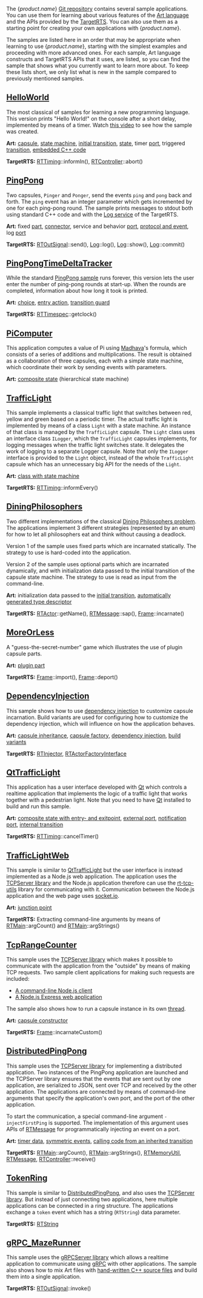 The {$product.name$} [Git repository](https://github.com/secure-dev-ops/code-realtime/tree/main/art-samples) contains several sample applications. You can use them for learning about various features of the [Art language](art-lang/index.md) and the APIs provided by the [TargetRTS](target-rts/index.md). You can also use them as a starting point for creating your own applications with {$product.name$}.

The samples are listed here in an order that may be appropriate when learning to use {$product.name$}, starting with the simplest examples and proceeding with more advanced ones. For each sample, Art language constructs and TargetRTS APIs that it uses, are listed, so you can find the sample that shows what you currently want to learn more about. To keep these lists short, we only list what is new in the sample compared to previously mentioned samples.

## [HelloWorld]({$vars.github.repo$}/tree/main/art-samples/HelloWorld)
The most classical of samples for learning a new programming language. This version prints "Hello World!" on the console after a short delay, implemented by means of a timer. Watch [this video](https://youtu.be/TGpCqA63MxQ) to see how the sample was created.

**Art:** [capsule](art-lang/index.md#capsule), [state machine](art-lang/index.md#state-machine), [initial transition](art-lang/index.md#initial-transition), [state](art-lang/index.md#state), timer [port](art-lang/index.md#port), triggered [transition](art-lang/index.md#transition), [embedded C++ code](art-lang/index.md#embedded-c-code)

**TargetRTS:** [RTTiming](targetrts-api/class_timing_1_1_base.html)::informIn(), [RTController](targetrts-api/class_r_t_controller.html)::abort()

## [PingPong]({$vars.github.repo$}/tree/main/art-samples/PingPong)
Two capsules, `Pinger` and `Ponger`, send the events `ping` and `pong` back and forth. The `ping` event has an integer parameter which gets incremented by one for each ping-pong round. The sample prints messages to stdout both using standard C++ code and with the [Log service](target-rts/logging.md) of the TargetRTS.

**Art:** fixed [part](art-lang/index.md#part), [connector](art-lang/index.md#connector), service and behavior [port](art-lang/index.md#port), [protocol and event](art-lang/index.md#protocol-and-event), log [port](art-lang/index.md#port)

**TargetRTS:** [RTOutSignal](targetrts-api/struct_r_t_out_signal.html)::send(), [Log](targetrts-api/struct_log.html)::log(), [Log](targetrts-api/struct_log.html)::show(), [Log](targetrts-api/struct_log.html)::commit()

## [PingPongTimeDeltaTracker]({$vars.github.repo$}/tree/main/art-samples/PingPongTimeDeltaTracker)
While the standard [PingPong sample](#pingpong) runs forever, this version lets the user enter the number of ping-pong rounds at start-up. When the rounds are completed, information about how long it took is printed.

**Art:** [choice](art-lang/index.md#choice-and-junction), [entry action](art-lang/index.md#entry-and-exit-action), [transition guard](art-lang/index.md#transition)

**TargetRTS:** [RTTimespec](targetrts-api/struct_r_t_timespec.html)::getclock()

## [PiComputer]({$vars.github.repo$}/tree/main/art-samples/PiComputer)
This application computes a value of Pi using [Madhava](https://en.wikipedia.org/wiki/Madhava_of_Sangamagrama)'s formula, which consists of a series of additions and multiplications. The result is obtained as a collaboration of three capsules, each with a simple state machine, which coordinate their work by sending events with parameters.

**Art:** [composite state](art-lang/index.md#hierarchical-state-machine) (hierarchical state machine)

## [TrafficLight]({$vars.github.repo$}/tree/main/art-samples/TrafficLight)
This sample implements a classical traffic light that switches between red, yellow and green based on a periodic timer. The actual traffic light is implemented by means of a class `Light` with a state machine. An instance of that class is managed by the `TrafficLight` capsule. The `Light` class uses an interface class `ILogger`, which the `TrafficLight` capsules implements, for logging messages when the traffic light switches state. It delegates the work of logging to a separate Logger capsule. Note that only the `ILogger` interface is provided to the `Light` object, instead of the whole `TrafficLight` capsule which has an unnecessary big API for the needs of the `Light`.

**Art:** [class with state machine](art-lang/index.md#class-with-state-machine) 

**TargetRTS:** [RTTiming](targetrts-api/class_timing_1_1_base.html)::informEvery()

## [DiningPhilosophers]({$vars.github.repo$}/tree/main/art-samples/DiningPhilosophers)
Two different implementations of the classical [Dining Philosophers problem](https://en.wikipedia.org/wiki/Dining_philosophers_problem). The applications implement 3 different strategies (represented by an enum) for how to let all philosophers eat and think without causing a deadlock.

Version 1 of the sample uses fixed parts which are incarnated statically. The strategy to use is hard-coded into the application.

Version 2 of the sample uses optional parts which are incarnated dynamically, and with initialization data passed to the initial transition of the capsule state machine. The strategy to use is read as input from the command-line.

**Art:** initialization data passed to the [initial transition](art-lang/index.md#initial-transition), [automatically generated type descriptor](art-lang/cpp-extensions.md#automatically-generated)

**TargetRTS:** [RTActor](targetrts-api/class_r_t_actor.html)::getName(), [RTMessage](targetrts-api/class_r_t_message.html)::sap(), [Frame](targetrts-api/class_frame_1_1_base.html)::incarnate()

## [MoreOrLess]({$vars.github.repo$}/tree/main/art-samples/MoreOrLess)
A "guess-the-secret-number" game which illustrates the use of plugin capsule parts.

**Art:** [plugin part](art-lang/index.md#plugin_part)

**TargetRTS:** [Frame](targetrts-api/class_frame_1_1_base.html)::import(), [Frame](targetrts-api/class_frame_1_1_base.html)::deport()

## [DependencyInjection]({$vars.github.repo$}/tree/main/art-samples/DependencyInjection)
This sample shows how to use [dependency injection](https://en.wikipedia.org/wiki/Dependency_injection) to customize capsule incarnation. Build variants are used for configuring how to customize the dependency injection, which will influence on how the application behaves.

**Art:** [capsule inheritance](art-lang/index.md#capsule-inheritance), [capsule factory](target-rts/capsule-factory.md), [dependency injection](target-rts/dependency-injection.md), [build variants](building/build-variants.md)

**TargetRTS:** [RTInjector](targetrts-api/class_r_t_injector.html), [RTActorFactoryInterface](targetrts-api/class_r_t_actor_factory_interface.html)

## [QtTrafficLight]({$vars.github.repo$}/tree/main/art-samples/QtTrafficLight)
This application has a user interface developed with [Qt](https://www.qt.io/) which controls a realtime application that implements the logic of a traffic light that works together with a pedestrian light. Note that you need to have [Qt](https://www.qt.io/) installed to build and run this sample.

**Art:** [composite state with entry- and exitpoint](art-lang/index.md#hierarchical-state-machine), [external port](target-rts/integrate-with-external-code.md#external-port), [notification port](art-lang/index.md#notification-port), [internal transition](art-lang/index.md#internal-transition)

**TargetRTS:** [RTTiming](targetrts-api/class_timing_1_1_base.html)::cancelTimer()

## [TrafficLightWeb]({$vars.github.repo$}/tree/main/art-samples/TrafficLightWeb)
This sample is similar to [QtTrafficLight](#qttrafficlight) but the user interface is instead implemented as a Node.js web application. The application uses the [TCPServer library]({$vars.github.repo$}/tree/main/art-samples/TcpServer) and the Node.js application therefore can use the [rt-tcp-utils](https://www.npmjs.com/package/rt-tcp-utils) library for communicating with it. Communication between the Node.js application and the web page uses [socket.io](https://socket.io/).

**Art:** [junction point](art-lang/index.md#choice-and-junction)

**TargetRTS:** Extracting command-line arguments by means of [RTMain](targetrts-api/class_r_t_main.html)::argCount() and [RTMain](targetrts-api/class_r_t_main.html)::argStrings()

## [TcpRangeCounter]({$vars.github.repo$}/tree/main/art-samples/TcpRangeCounter)
This sample uses the [TCPServer library]({$vars.github.repo$}/tree/main/art-samples/TcpServer) which makes it possible to communicate with the application from the "outside" by means of making TCP requests. Two sample client applications for making such requests are included:

* [A command-line Node.js client]({$vars.github.repo$}/tree/main/art-samples/TcpRangeCounter/client)
* [A Node.js Express web application]({$vars.github.repo$}/tree/main/art-samples/TcpRangeCounter/client-ui)

The sample also shows how to run a capsule instance in its own [thread](target-rts/threads.md).

**Art:** [capsule constructor](art-lang/index.md#capsule-constructor)

**TargetRTS:** [Frame](targetrts-api/class_frame_1_1_base.html)::incarnateCustom()

## [DistributedPingPong]({$vars.github.repo$}/tree/main/art-samples/DistributedPingPong)
This sample uses the [TCPServer library]({$vars.github.repo$}/tree/main/art-samples/TcpServer) for implementing a distributed application. Two instances of the PingPong application are launched and the TCPServer library ensures that the events that are sent out by one application, are serialized to JSON, sent over TCP and received by the other application. The applications are connected by means of command-line arguments that specify the application's own port, and the port of the other application.

To start the communication, a special command-line argument `-injectFirstPing` is supported. The implementation of this argument uses APIs of [RTMessage](targetrts-api/class_r_t_message.html) for programmatically injecting an event on a port.

**Art:** [timer data](target-rts/timers.md#timer-data), [symmetric events](art-lang/index.md#protocol-and-event), [calling code from an inherited transition](art-lang/index.md#calling-code-from-an-inherited-transition)

**TargetRTS:** [RTMain](targetrts-api/class_r_t_main.html)::argCount(), [RTMain](targetrts-api/class_r_t_main.html)::argStrings(), [RTMemoryUtil](targetrts-api/class_r_t_memory_util.html), [RTMessage](targetrts-api/class_r_t_message.html), [RTController](targetrts-api/class_r_t_controller.html)::receive()

## [TokenRing]({$vars.github.repo$}/tree/main/art-samples/TokenRing)
This sample is similar to [DistributedPingPong](#distributedpingpong), and also uses the [TCPServer library]({$vars.github.repo$}/tree/main/art-samples/TcpServer). But instead of just connecting two applications, here multiple applications can be connected in a ring structure. The applications exchange a `token` event which has a string (`RTString`) data parameter.

**TargetRTS:** [RTString](targetrts-api/class_r_t_string.html)

## [gRPC_MazeRunner]({$vars.github.repo$}/tree/main/art-samples/gRPC_MazeRunner)
This sample uses the [gRPCServer library]({$vars.github.repo$}/tree/main/art-samples/gRPCServer) which allows a realtime application to communicate using [gRPC](https://grpc.io/) with other applications. The sample also shows how to mix Art files with [hand-written C++ source files](building/build-cpp-files.md) and build them into a single application.

**TargetRTS:** [RTOutSignal](targetrts-api/struct_r_t_out_signal.html)::invoke()

